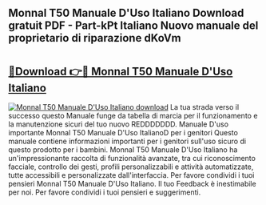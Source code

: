 ## Monnal T50 Manuale D'Uso Italiano Download gratuit PDF - Part-kPt Italiano Nuovo manuale del proprietario di riparazione dKoVm

# <h2><a href="http://dff426k.blite.top/?on=Monnal+T50+Manuale+D%27Uso+Italiano">🔗Download 👉🔴 Monnal T50 Manuale D'Uso Italiano</a></h2>

[![Monnal T50 Manuale D'Uso Italiano download](https://i.imgur.com/lujVjoI.png)](http://dff426k.blite.top/?on=Monnal+T50+Manuale+D%27Uso+Italiano)
La tua strada verso il successo questo Manuale funge da tabella di marcia per il funzionamento e la manutenzione sicuri del tuo nuovo REDDDDDDD. Manuale D'uso importante Monnal T50 Manuale D'Uso ItalianoD per i genitori Questo manuale contiene informazioni importanti per i genitori sull'uso sicuro di questo prodotto per i bambini. Monnal T50 Manuale D'Uso Italiano ha un'impressionante raccolta di funzionalità avanzate, tra cui riconoscimento facciale, controllo dei gesti, profili personalizzabili e attività automatizzate, tutte accessibili e personalizzate dall'interfaccia. Per favore condividi i tuoi pensieri Monnal T50 Manuale D'Uso Italiano. Il tuo Feedback è inestimabile per noi. Per favore condividi i tuoi pensieri e suggerimenti.
